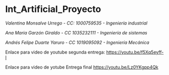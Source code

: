 # Int_Artificial_Proyecto
*Valentina Monsalve Urrego - CC: 1000759535 - Ingeniería industrial*

*Ana Maria Garzón Giraldo - CC 1035232111 - Ingeniería de sistemas*

*Andrés Felipe Duarte Yaruro - CC 1019095092 - Ingeniería Mecánica*

Enlace para video de youtube segunda entrega: https://youtu.be/f5Xq5eyff-I 

Enlace para video de yotube Entrega final https://youtu.be/Lz0YKgpp4Qk

